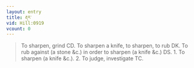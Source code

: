 ```yaml
---
layout: entry
title: རྡར་
vid: Hill:0919
vcount: 0
---
```

> To sharpen, grind CD\. To sharpen a knife, to sharpen, to rub DK\. To rub against (a stone &c\.) in order to sharpen (a knife &c\.) DS\. 1\. To sharpen (a knife &c\.)\. 2\. To judge, investigate TC\.


